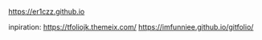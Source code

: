 https://er1czz.github.io

inpiration: 
https://tfoliojk.themeix.com/
https://imfunniee.github.io/gitfolio/

